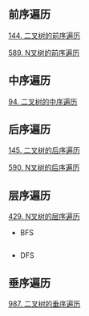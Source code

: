 ## 前序遍历
[144. 二叉树的前序遍历](https://leetcode-cn.com/problems/binary-tree-preorder-traversal/)

[589. N叉树的前序遍历](https://leetcode-cn.com/problems/n-ary-tree-preorder-traversal/)

## 中序遍历
[94. 二叉树的中序遍历](https://leetcode-cn.com/problems/binary-tree-inorder-traversal/)

## 后序遍历
[145. 二叉树的后序遍历](https://leetcode-cn.com/problems/binary-tree-postorder-traversal/)

[590. N叉树的后序遍历](https://leetcode-cn.com/problems/n-ary-tree-postorder-traversal/)

## 层序遍历
[429. N叉树的层序遍历](https://leetcode-cn.com/problems/n-ary-tree-level-order-traversal/)

+ BFS
```c++

```
+ DFS

## 垂序遍历
[987. 二叉树的垂序遍历](https://leetcode-cn.com/problems/vertical-order-traversal-of-a-binary-tree/)

